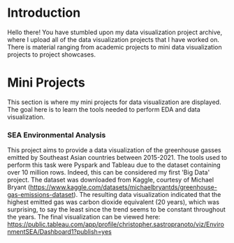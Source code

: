 # Introduction

Hello there! You have stumbled upon my data visualization project archive, where I upload all of the data visualization projects that I have worked on. There is material ranging from academic projects to mini data visualization projects to project showcases. 

# Mini Projects
This section is where my mini projects for data visualization are displayed. The goal here is to learn the tools needed to perform EDA and data visualization.

### SEA Environmental Analysis

This project aims to provide a data visualization of the greenhouse gasses emitted by Southeast Asian countries between 2015-2021. The tools used to perform this task were Pyspark and Tableau due to the dataset containing over 10 million rows. Indeed, this can be considered my first 'Big Data' project. The dataset was downloaded from Kaggle, courtesy of Michael Bryant (https://www.kaggle.com/datasets/michaelbryantds/greenhouse-gas-emissions-dataset). The resulting data visualization indicated that the highest emitted gas was carbon dioxide equivalent (20 years), which was surprising, to say the least since the trend seems to be constant throughout the years. The final visualization can be viewed here: https://public.tableau.com/app/profile/christopher.sastropranoto/viz/EnvironmentSEA/Dashboard1?publish=yes
